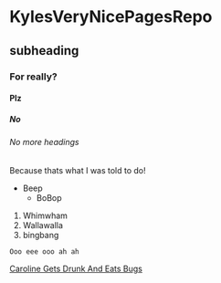 # KylesVeryNicePagesRepo
## subheading
### For really?
#### Plz
##### No
###### No more headings
Because thats what I was told to do! 

* Beep
  * BoBop

1. Whimwham
2. Wallawalla
3. bingbang

`Ooo eee ooo ah ah`

[Caroline Gets Drunk And Eats Bugs](https://en.wikipedia.org/wiki/Circle_of_fifths)
